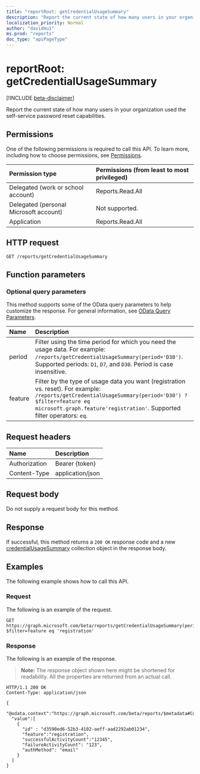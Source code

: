 ```yaml
---
title: "reportRoot: getCredentialUsageSummary"
description: "Report the current state of how many users in your organization are using self-service password reset capabilities."
localization_priority: Normal
author: "davidmu1"
ms.prod: "reports"
doc_type: "apiPageType"
---
```


# reportRoot: getCredentialUsageSummary

[!INCLUDE [beta-disclaimer](../../includes/beta-disclaimer.md)]

Report the current state of how many users in your organization used the self-service password reset capabilities.

## Permissions

One of the following permissions is required to call this API. To learn more, including how to choose permissions, see [Permissions](/graph/permissions-reference).

| Permission type                        | Permissions (from least to most privileged) |
|:---------------------------------------|:--------------------------------------------|
| Delegated (work or school account)     | Reports.Read.All |
| Delegated (personal Microsoft account) | Not supported. |
| Application                            | Reports.Read.All |

## HTTP request

<!-- { "blockType": "ignored" } -->

```http
GET /reports/getCredentialUsageSummary
```

## Function parameters

### Optional query parameters

This method supports some of the OData query parameters to help customize the response. For general information, see [OData Query Parameters](/graph/query-parameters).

| Name | Description |
|:---- |:----------- |
| period | Filter using the time period for which you need the usage data. For example: `/reports/getCredentialUsageSummary(period='D30')`. Supported periods: `D1`, `D7`, and `D30`. Period is case insensitive. |
| feature | Filter by the type of usage data you want (registration vs. reset). For example: `/reports/getCredentialUsageSummary(period='D30') ?$filter=feature eq microsoft.graph.feature'registration'`. Supported filter operators: `eq`. |

## Request headers

| Name          | Description   |
|:--------------|:--------------|
| Authorization | Bearer {token} |
| Content-Type | application/json |

## Request body

Do not supply a request body for this method.

## Response

If successful, this method returns a `200 OK` response code and a new [credentialUsageSummary](../resources/credentialusagesummary.md) collection object in the response body.

## Examples

The following example shows how to call this API.

### Request

The following is an example of the request.
<!-- {
  "blockType": "request",
  "name": "reportroot_getcredentialusagesummary"
}-->

```http
GET https://graph.microsoft.com/beta/reports/getCredentialUsageSummary(period='D30')?$filter=feature eq 'registration'
```

### Response

The following is an example of the response.

> **Note:** The response object shown here might be shortened for readability. All the properties are returned from an actual call.

<!-- {
  "blockType": "response",
  "truncated": true,
  "@odata.type": "microsoft.graph.credentialUsageSummary",
  "isCollection": true
} -->

```http
HTTP/1.1 200 OK
Content-Type: application/json

{
  "@odata.context":"https://graph.microsoft.com/beta/reports/$metadata#Collection(microsoft.graph.getCredentialUsageSummary)",
  "value":[
    {
      "id" : "d3590ed6-52b3-4102-aeff-aad2292ab01234",
      "feature":"registration",
      "successfulActivityCount":"12345",
      "failureActivityCount": "123",
      "authMethod": "email"
    }
  ]
}
```

<!-- uuid: 16cd6b66-4b1a-43a1-adaf-3a886856ed98
2019-02-04 14:57:30 UTC -->
<!-- {
  "type": "#page.annotation",
  "description": "reportRoot: getCredentialUsageSummary",
  "keywords": "",
  "section": "documentation",
  "tocPath": ""
}-->